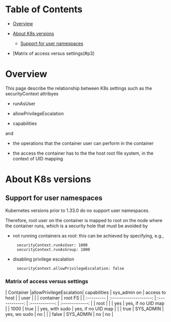 
# Table of Contents

- [Overview](#p1)

- [About K8s versions](#p2)
  - [Support for user namespaces](#p21)

- [Matrix of access versus settings(#p3)



<a name="p1" id="p1"></a>
# Overview


This page describe the relationship between K8s settings such as the
securityContext attribyes

- runAsUser

- allowPrivilegeEscalation

- capabilities


and

- the operations that the container user can perform in the container

- the access the container has to the the host root file system, in the context of UID mapping




<a name="p2" id="p2"></a>
# About K8s versions

<a name="p21" id="p21"></a>
## Support for user namespaces

Kubernetes versions prior to 1.33.0 do no support user namespaces.

Therefore, root user on the container is mapped to root on the
node where the container runs, which is a security hole that
must be avoided by

- not running containers as root: this can be achieved
  by specifying, e.g.,
```
     securityContext.runAsUser: 1000 
     securityContext.runAsGroup: 1000
```

- disabling privilege escalation
```
     securityContext.allowPrivilegeEscalation: false 
```



<a name="p3" id="p3"></a>
### Matrix of access versus settings


| Container  |allowPrivilegeEscalation|  capabilities  | sys_admin on   | access to host  |
|  user      |                        |                |   container    | root FS         | 
| :--------- | :--------------------: | :------------: | :------------: | :-------------: |
| root       |                        |                |    yes         | yes, if no UID map |
| 1000       |     true               |                | yes, with sudo | yes, if no UID map |
|            |     true               |  SYS_ADMIN     | yes, wo sudo   |      no        |
|            |     false              |  SYS_ADMIN     |    no          |      no        |

